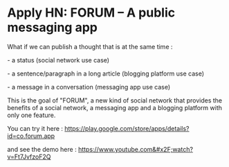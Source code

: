 # Apply HN: FORUM – A public messaging app

What if we can publish a thought that is at the same time :<p>- a status (social network use case)<p>- a sentence&#x2F;paragraph in a long article (blogging platform use case)<p>- a message in a conversation (messaging app use case)<p>This is the goal of &quot;FORUM&quot;, a new kind of social network that provides the benefits of a social network, a messaging app and a blogging platform with only one feature.<p>You can try it here :
<a href="https:&#x2F;&#x2F;play.google.com&#x2F;store&#x2F;apps&#x2F;details?id=co.forum.app" rel="nofollow">https:&#x2F;&#x2F;play.google.com&#x2F;store&#x2F;apps&#x2F;details?id=co.forum.app</a><p>and see the demo here :
<a href="https:&#x2F;&#x2F;www.youtube.com&#x2F;watch?v=Ft7JvfzoF2Q" rel="nofollow">https:&#x2F;&#x2F;www.youtube.com&#x2F;watch?v=Ft7JvfzoF2Q</a>
